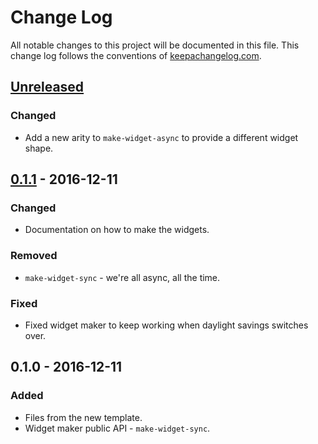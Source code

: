 # Change Log
All notable changes to this project will be documented in this file. This change log follows the conventions of [keepachangelog.com](http://keepachangelog.com/).

## [Unreleased]
### Changed
- Add a new arity to `make-widget-async` to provide a different widget shape.

## [0.1.1] - 2016-12-11
### Changed
- Documentation on how to make the widgets.

### Removed
- `make-widget-sync` - we're all async, all the time.

### Fixed
- Fixed widget maker to keep working when daylight savings switches over.

## 0.1.0 - 2016-12-11
### Added
- Files from the new template.
- Widget maker public API - `make-widget-sync`.

[Unreleased]: https://github.com/your-name/produce-stand/compare/0.1.1...HEAD
[0.1.1]: https://github.com/your-name/produce-stand/compare/0.1.0...0.1.1
